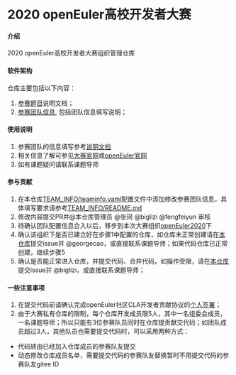 # 2020 openEuler高校开发者大赛

#### 介绍
2020 openEuler高校开发者大赛组织管理仓库

#### 软件架构
仓库主要包括以下内容：
1.  [参赛题目](https://gitee.com/openeuler-competition/topics-2020/tree/master/DOC)说明文档；
2.  [参赛团队信息](https://gitee.com/openeuler-competition/topics-2020/tree/master/TEAM_INFO), 包括团队信息填写说明； 

#### 使用说明

1.  参赛团队的信息填写参考[说明文档](https://gitee.com/openeuler-competition/topics-2020/blob/master/TEAM_INFO/README.md)
2.  相关信息了解可参见[大赛官网](https://www.oschina.net/2020-openeuler/)或[openEuler官网](https://openeuler.org/)
3.  如有课题疑问请联系课题导师

#### 参与贡献

1.  在本仓库[TEAM_INFO/teaminfo.yaml](https://gitee.com/openeuler-competition/topics-2020/blob/master/TEAM_INFO/teaminfo.yaml)配置文件中添加修改参赛团队信息，具体填写要求请参考[TEAM_INFO/README.md](https://gitee.com/openeuler-competition/topics-2020/blob/master/TEAM_INFO/README.md)
2.  修改内容提交PR并@本仓库管理员 @张珂 @biglizi @fengfeiyun 审核
3.  待确认团队配置信息合入以后，移步到本次大赛组织[openEuler2020](https://gitee.com/openeuler2020)下
4.  确认该组织下是否已建立好在步骤1中配置的仓库，如仓库未正常创建请在[本仓库](https://gitee.com/openeuler-competition/topics-2020)提交issue并 @georgecao，或直接联系课题导师；如果代码仓库已正常创建，继续步骤5
5.  确认是否能正常进入仓库，并提交代码、合并代码，如操作受限，请在[本仓库](https://gitee.com/openeuler-competition/topics-2020)提交issue并 @biglizi，或直接联系课题导师；

#### 一些注意事项
1.  在提交代码前请确认完成openEuler社区CLA开发者贡献协议的[个人签署](https://clasign.osinfra.cn/sign/Z2l0ZWUlMkZvcGVuZXVsZXI=)；
2.  由于大赛私有仓库的限制，每个仓库开发成员限5人，其中一名组委会成员，一名课题导师；所以只能有3位参赛队员同时在仓库提贡献交代码；如团队成员超过3人，其他队员也需要提交代码时，可以采用两种方式：
- 代码转由已经加入仓库成员的参赛队友提交
- 动态修改仓库成员名单，需要提交代码的参赛队友替换暂时不用提交代码的参赛队友gitee ID


